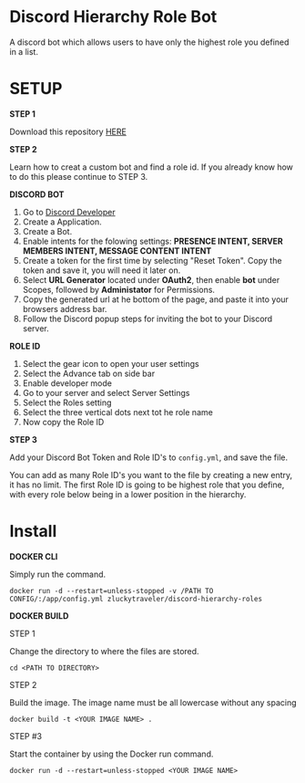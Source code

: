 # **Discord Hierarchy Role Bot**
A discord bot which allows users to have only the highest role you defined in a list.

# **SETUP**

**STEP 1**

Download this repository [HERE](https://github.com/zluckytraveler/discord-hierarchy-roles/archive/refs/heads/main.zip) 

**STEP 2**

Learn how to creat a custom bot and find a role id. If you already know how to do this please continue to STEP 3.

**DISCORD BOT** 
1. Go to [Discord Developer](https://discord.com/developers)
2. Create a Application.
3. Create a Bot.
4. Enable intents for the folowing settings: **PRESENCE INTENT, SERVER MEMBERS INTENT, MESSAGE CONTENT INTENT**
5. Create a token for the first time by selecting "Reset Token". Copy the token and save it, you will need it later on.
6. Select **URL Generator** located under **OAuth2**, then enable **bot** under Scopes, followed by **Administator** for Permissions.
7. Copy the generated url at he bottom of the page, and paste it into your browsers address bar.
8. Follow the Discord popup steps for inviting the bot to your Discord server.

**ROLE ID**
1. Select the gear icon to open your user settings
2. Select the Advance tab on side bar
3. Enable developer mode
5. Go to your server and select Server Settings
6. Select the Roles setting
7. Select the three vertical dots next tot he role name
9. Now copy the Role ID

**STEP 3**

Add your Discord Bot Token and Role ID's to `config.yml`, and save the file.

You can add as many Role ID's you want to the file by creating a new entry, it has no limit. The first Role ID is going to be highest role that you define, with every role below being in a lower position in the hierarchy.


# **Install**
**DOCKER CLI**

Simply run the command.

```docker run -d --restart=unless-stopped -v /PATH TO CONFIG/:/app/config.yml zluckytraveler/discord-hierarchy-roles```


**DOCKER BUILD**

STEP 1

Change the directory to where the files are stored.

```cd <PATH TO DIRECTORY>```

STEP 2

Build the image. The image name must be all lowercase without any spacing

```docker build -t <YOUR IMAGE NAME> .```

STEP #3

Start the container by using the Docker run command.

```docker run -d --restart=unless-stopped <YOUR IMAGE NAME>```
